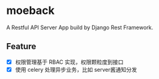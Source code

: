 # moeback

A Restful API Server App build by Django Rest Framework.


## Feature

- [X] 权限管理基于 RBAC 实现，权限颗粒度到接口
- [X] 使用 celery 处理异步业务，比如 server酱通知分发
